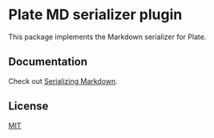 # Plate MD serializer plugin

This package implements the Markdown serializer for Plate.

## Documentation

Check out
[Serializing Markdown](https://platejs.org/docs/serializing-md).

## License

[MIT](./LICENSE)
